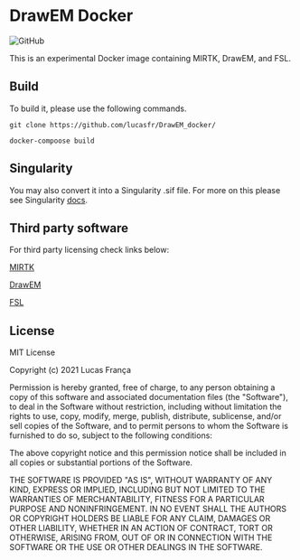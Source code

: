 # DrawEM Docker

![GitHub](https://img.shields.io/github/license/lucasfr/DrawEM_docker)


This is an experimental Docker image containing MIRTK, DrawEM, and FSL. 

## Build

To build it, please use the following commands.

```
git clone https://github.com/lucasfr/DrawEM_docker/
```

```
docker-compoose build
```
## Singularity

You may also convert it into a Singularity .sif file. For more on this please see Singularity [docs](https://singularity.lbl.gov).

## Third party software

For third party licensing check links below:

[MIRTK](https://github.com/BioMedIA/MIRTK/blob/master/LICENSE.txt)

[DrawEM](https://github.com/MIRTK/DrawEM/blob/master/LICENSE.txt)

[FSL](https://fsl.fmrib.ox.ac.uk/fsl/fslwiki/Licence)

## License

MIT License

Copyright (c) 2021 Lucas França

Permission is hereby granted, free of charge, to any person obtaining a copy
of this software and associated documentation files (the "Software"), to deal
in the Software without restriction, including without limitation the rights
to use, copy, modify, merge, publish, distribute, sublicense, and/or sell
copies of the Software, and to permit persons to whom the Software is
furnished to do so, subject to the following conditions:

The above copyright notice and this permission notice shall be included in all
copies or substantial portions of the Software.

THE SOFTWARE IS PROVIDED "AS IS", WITHOUT WARRANTY OF ANY KIND, EXPRESS OR
IMPLIED, INCLUDING BUT NOT LIMITED TO THE WARRANTIES OF MERCHANTABILITY,
FITNESS FOR A PARTICULAR PURPOSE AND NONINFRINGEMENT. IN NO EVENT SHALL THE
AUTHORS OR COPYRIGHT HOLDERS BE LIABLE FOR ANY CLAIM, DAMAGES OR OTHER
LIABILITY, WHETHER IN AN ACTION OF CONTRACT, TORT OR OTHERWISE, ARISING FROM,
OUT OF OR IN CONNECTION WITH THE SOFTWARE OR THE USE OR OTHER DEALINGS IN THE
SOFTWARE.
